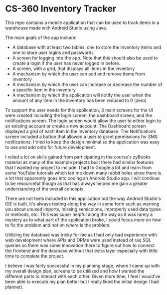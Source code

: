 # CS-360 Inventory Tracker

This repo contains a mobile application that can be used to track items in a warehouse made with Android Studio using Java.  

The main goals of the app include:
- A database with at least two tables, one to store the inventory items and one to store user logins and passwords
- A screen for logging into the app. Note that this should also be used to create a login if the user has never logged in before.
- A screen, with a grid, that displays all items in the inventory
- A mechanism by which the user can add and remove items from inventory
- A mechanism by which the user can increase or decrease the number of a specific item in the inventory
- A mechanism by which the application will notify the user when the amount of any item in the inventory has been reduced to 0 (zero)

To support the user needs for this application, 3 main screens for the UI were created including the login screen, the dashboard screen, and the notifications screen. The login screen would allow the user to either login to an existing account or create a new account. The Dashboard screen displayed a grid of each item in the inventory database. The Notifications screen included a button that allowed a user to grant permissions for SMS notifications. I tried to keep the design minimal so the application was easy to use and add onto for future development.

I relied a lot on skills gained from participating in the course's zyBooks material as many of the example projects built there had similar features that I wanted my project to include. I had to Google a lot and learn from some YouTube tutorials which led me down many rabbit holes since there is a lot that apparently goes into coding an Android Studio app. I will continue to be resourceful though as that has always helped me gain a greater understanding of the overall concepts.

There are not tests included in this application but the way Android Studio's IDE is built, it's always testing along the way in some form such as warning you about unused imports, missing semicolons, improperly used data types or methods, etc. This was super helpful along the way as it was rarely a mystery as to what part of the application broke, I could focus more on *how* to fix the problem and not on *where* is the problem. 

Utilizing the database was tricky for me as I had only had experience with web development where APIs and ORMs were used instead of raq SQL queries so there was some innovation there to figure out how to connect the frontend and the database without that extra layer especially with little time to complete the project.

I believe I was fairly successful in my planning stage, where I came up with my overall design plan, screens to be utiilized and how I wanted the different parts to interact with each other. Given more time, I feel I would've been able to execute my plan better but I really liked the initial design I had planned.
